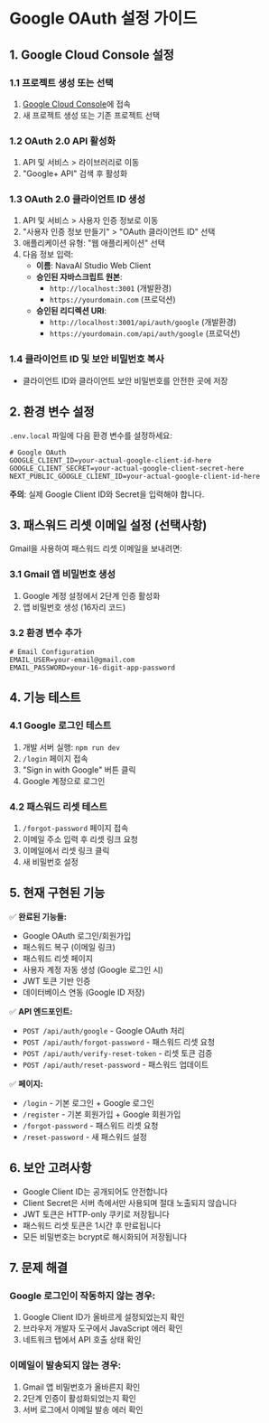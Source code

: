 # Google OAuth 설정 가이드

## 1. Google Cloud Console 설정

### 1.1 프로젝트 생성 또는 선택
1. [Google Cloud Console](https://console.cloud.google.com/)에 접속
2. 새 프로젝트 생성 또는 기존 프로젝트 선택

### 1.2 OAuth 2.0 API 활성화
1. API 및 서비스 > 라이브러리로 이동
2. "Google+ API" 검색 후 활성화

### 1.3 OAuth 2.0 클라이언트 ID 생성
1. API 및 서비스 > 사용자 인증 정보로 이동
2. "사용자 인증 정보 만들기" > "OAuth 클라이언트 ID" 선택
3. 애플리케이션 유형: "웹 애플리케이션" 선택
4. 다음 정보 입력:
   - **이름**: NavaAI Studio Web Client
   - **승인된 자바스크립트 원본**: 
     - `http://localhost:3001` (개발환경)
     - `https://yourdomain.com` (프로덕션)
   - **승인된 리디렉션 URI**:
     - `http://localhost:3001/api/auth/google` (개발환경)
     - `https://yourdomain.com/api/auth/google` (프로덕션)

### 1.4 클라이언트 ID 및 보안 비밀번호 복사
- 클라이언트 ID와 클라이언트 보안 비밀번호를 안전한 곳에 저장

## 2. 환경 변수 설정

`.env.local` 파일에 다음 환경 변수를 설정하세요:

```env
# Google OAuth
GOOGLE_CLIENT_ID=your-actual-google-client-id-here
GOOGLE_CLIENT_SECRET=your-actual-google-client-secret-here
NEXT_PUBLIC_GOOGLE_CLIENT_ID=your-actual-google-client-id-here
```

**주의**: 실제 Google Client ID와 Secret을 입력해야 합니다.

## 3. 패스워드 리셋 이메일 설정 (선택사항)

Gmail을 사용하여 패스워드 리셋 이메일을 보내려면:

### 3.1 Gmail 앱 비밀번호 생성
1. Google 계정 설정에서 2단계 인증 활성화
2. 앱 비밀번호 생성 (16자리 코드)

### 3.2 환경 변수 추가
```env
# Email Configuration
EMAIL_USER=your-email@gmail.com
EMAIL_PASSWORD=your-16-digit-app-password
```

## 4. 기능 테스트

### 4.1 Google 로그인 테스트
1. 개발 서버 실행: `npm run dev`
2. `/login` 페이지 접속
3. "Sign in with Google" 버튼 클릭
4. Google 계정으로 로그인

### 4.2 패스워드 리셋 테스트
1. `/forgot-password` 페이지 접속
2. 이메일 주소 입력 후 리셋 링크 요청
3. 이메일에서 리셋 링크 클릭
4. 새 비밀번호 설정

## 5. 현재 구현된 기능

✅ **완료된 기능들:**
- Google OAuth 로그인/회원가입
- 패스워드 복구 (이메일 링크)
- 패스워드 리셋 페이지
- 사용자 계정 자동 생성 (Google 로그인 시)
- JWT 토큰 기반 인증
- 데이터베이스 연동 (Google ID 저장)

✅ **API 엔드포인트:**
- `POST /api/auth/google` - Google OAuth 처리
- `POST /api/auth/forgot-password` - 패스워드 리셋 요청
- `POST /api/auth/verify-reset-token` - 리셋 토큰 검증
- `POST /api/auth/reset-password` - 패스워드 업데이트

✅ **페이지:**
- `/login` - 기본 로그인 + Google 로그인
- `/register` - 기본 회원가입 + Google 회원가입
- `/forgot-password` - 패스워드 리셋 요청
- `/reset-password` - 새 패스워드 설정

## 6. 보안 고려사항

- Google Client ID는 공개되어도 안전합니다
- Client Secret은 서버 측에서만 사용되며 절대 노출되지 않습니다
- JWT 토큰은 HTTP-only 쿠키로 저장됩니다
- 패스워드 리셋 토큰은 1시간 후 만료됩니다
- 모든 비밀번호는 bcrypt로 해시화되어 저장됩니다

## 7. 문제 해결

### Google 로그인이 작동하지 않는 경우:
1. Google Client ID가 올바르게 설정되었는지 확인
2. 브라우저 개발자 도구에서 JavaScript 에러 확인
3. 네트워크 탭에서 API 호출 상태 확인

### 이메일이 발송되지 않는 경우:
1. Gmail 앱 비밀번호가 올바른지 확인
2. 2단계 인증이 활성화되었는지 확인
3. 서버 로그에서 이메일 발송 에러 확인